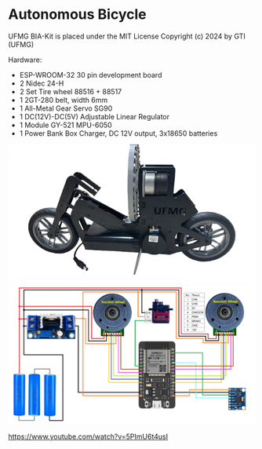 # Autonomous Bicycle

UFMG BIA-Kit is placed under the MIT License
Copyright (c) 2024 by GTI (UFMG)

Hardware:
* ESP-WROOM-32 30 pin development board
* 2 Nidec 24-H
* 2 Set Tire wheel 88516 + 88517
* 1 2GT-280 belt, width 6mm
* 1 All-Metal Gear Servo SG90
* 1 DC(12V)-DC(5V) Adjustable Linear Regulator 
* 1 Module GY-521 MPU-6050
* 1 Power Bank Box Charger, DC 12V output, 3x18650 batteries

<img src="/Images/bia.png" alt="bia"/>
<img src="/Images/esquematico.png" alt="esquematico"/>

https://www.youtube.com/watch?v=5PImU6t4usI
